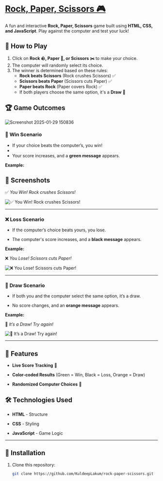 # [Rock, Paper, Scissors 🎮](https://kuldeeplakum.github.io/Rock-Paper-Scissors-/)

A fun and interactive **Rock, Paper, Scissors** game built using **HTML, CSS, and JavaScript**. Play against the computer and test your luck!

## 🚀 How to Play

1. Click on **Rock 🪨, Paper 📄, or Scissors ✂️** to make your choice.
2. The computer will randomly select its choice.
3. The winner is determined based on these rules:
   - **Rock beats Scissors** (Rock crushes Scissors) ✅
   - **Scissors beats Paper** (Scissors cuts Paper) ✅
   - **Paper beats Rock** (Paper covers Rock) ✅
   - If both players choose the same option, it's a **Draw** 🤝

## 🏆 Game Outcomes


![Screenshot 2025-01-29 150836](https://github.com/user-attachments/assets/ef79b2c4-6bad-4557-ac58-817dd1414932)



### 🎉 **Win Scenario**

- If your choice beats the computer’s, you win!
- 
- Your score increases, and a **green message** appears.

**Example:**

## 📸 Screenshots 

✅ *You Win! Rock crushes Scissors!*

![✅ *You Win! Rock crushes Scissors!*](https://github.com/user-attachments/assets/2954cd85-6f35-4d96-9d57-085528f4dd10)

---

### ❌ **Loss Scenario**

- If the computer’s choice beats yours, you lose.

- The computer's score increases, and a **black message** appears.

**Example:**

❌ *You Lose! Scissors cuts Paper!*

![❌ *You Lose! Scissors cuts Paper!*](https://github.com/user-attachments/assets/24cfb816-dfd5-4b08-877c-e9aa314482a6)

---

### 🔄 **Draw Scenario**

- If both you and the computer select the same option, it’s a draw.

- No score changes, and an **orange message** appears.

**Example:**

🤝 *It’s a Draw! Try again!*

![🤝 *It’s a Draw! Try again!*](https://github.com/user-attachments/assets/3efe1784-9bf0-40c8-8799-2ed2d0b22a30)

---

## 🎨 Features

- **Live Score Tracking** 🏅

- **Color-coded Results** (Green = Win, Black = Loss, Orange = Draw)

- **Randomized Computer Choices** 🤖

## 🛠 Technologies Used

- **HTML** - Structure

- **CSS** - Styling

- **JavaScript** - Game Logic

---

## 📂 Installation

1. Clone this repository:  
   ```sh
   git clone https://github.com/KuldeepLakum/rock-paper-scissors.git
